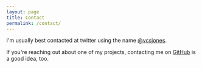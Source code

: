 ```yaml
---
layout: page
title: Contact
permalink: /contact/
---
```


I'm usually best contacted at twitter using the name [@vcsjones][1].

If you're reaching out about one of my projects, contacting me on [GitHub][2] is
a good idea, too.

[1]: https://twitter.com/vcsjones
[2]: https://github.com/vcsjones